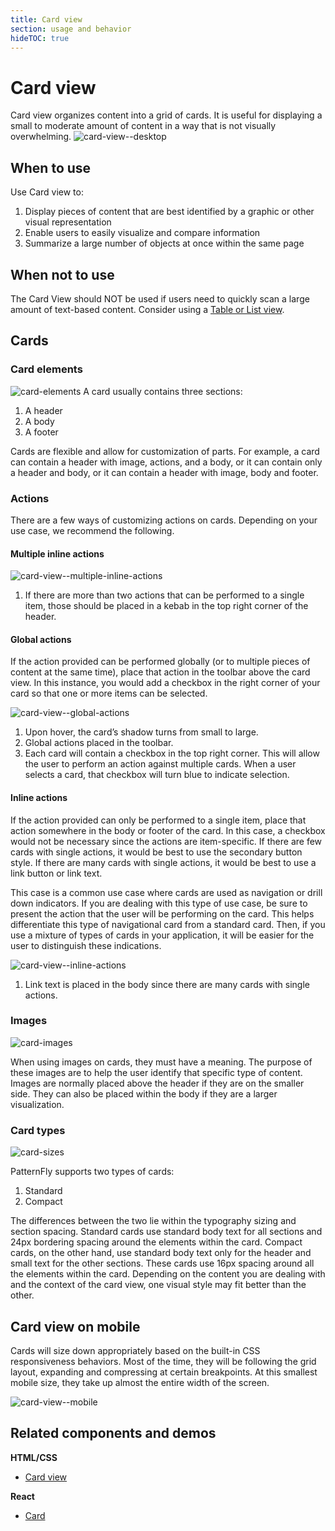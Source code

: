 ```yaml
---
title: Card view
section: usage and behavior
hideTOC: true
---
```

# Card view
Card view organizes content into a grid of cards. It is useful for displaying a small to moderate amount of content in a way that is not visually overwhelming.
![card-view--desktop](./img/card-view-desktop.png)

## When to use
Use Card view to:
1. Display pieces of content that are best identified by a graphic or other visual representation
2. Enable users to easily visualize and compare information
3. Summarize a large number of objects at once within the same page

## When not to use
The Card View should NOT be used if users need to quickly scan a large amount of text-based content. Consider using a [Table or List view](/design-guidelines/usage-and-behavior/lists-and-tables).

## Cards

### Card elements
![card-elements](./img/card-elements.png)
A card usually contains three sections:
1. A header
2. A body
3. A footer

Cards are flexible and allow for customization of parts. For example, a card can contain a header with image, actions, and a body, or it can contain only a header and body, or it can contain a header with image, body and footer.

### Actions
There are a few ways of customizing actions on cards. Depending on your use case, we recommend the following.

#### Multiple inline actions
![card-view--multiple-inline-actions](./img/card-view-multiple-inline-actions.png)

1. If there are more than two actions that can be performed to a single item, those should be placed in a kebab in the top right corner of the header.

#### Global actions
If the action provided can be performed globally (or to multiple pieces of content at the same time), place that action in the toolbar above the card view. In this instance, you would add a checkbox in the right corner of your card so that one or more items can be selected.

![card-view--global-actions](./img/card-view-global-actions.png)

1. Upon hover, the card’s shadow turns from small to large.
2. Global actions placed in the toolbar.
3. Each card will contain a checkbox in the top right corner. This will allow the user to perform an action against multiple cards. When a user selects a card, that checkbox will turn blue to indicate selection.

#### Inline actions
If the action provided can only be performed to a single item, place that action somewhere in the body or footer of the card. In this case, a checkbox would not be necessary since the actions are item-specific. If there are few cards with single actions, it would be best to use the secondary button style. If there are many cards with single actions, it would be best to use a link button or link text.

This case is a common use case where cards are used as navigation or drill down indicators. If you are dealing with this type of use case, be sure to present the action that the user will be performing on the card. This helps differentiate this type of navigational card from a standard card. Then, if you use a mixture of types of cards in your application, it will be easier for the user to distinguish these indications.

![card-view--inline-actions](./img/card-view-inline-actions.png)

1. Link text is placed in the body since there are many cards with single actions.

### Images
![card-images](./img/card-images.png)

When using images on cards, they must have a meaning. The purpose of these images are to help the user identify that specific type of content. Images are normally placed above the header if they are on the smaller side. They can also be placed within the body if they are a larger visualization.

### Card types
![card-sizes](./img/card-sizes.png)

PatternFly supports two types of cards:
1. Standard
2. Compact

The differences between the two lie within the typography sizing and section spacing. Standard cards use standard body text for all sections and 24px bordering spacing around the elements within the card. Compact cards, on the other hand, use standard body text only for the header and small text for the other sections. These cards use 16px spacing around all the elements within the card. Depending on the content you are dealing with and the context of the card view, one visual style may fit better than the other.

## Card view on mobile
Cards will size down appropriately based on the built-in CSS responsiveness behaviors. Most of the time, they will be following the grid layout, expanding and compressing at certain breakpoints. At this smallest mobile size, they take up almost the entire width of the screen.

![card-view--mobile](./img/card-view-mobile.png)

## Related components and demos
**HTML/CSS**
* [Card view](/documentation/core/demos/cardview)

**React**
* [Card](/documentation/react/components/card)
